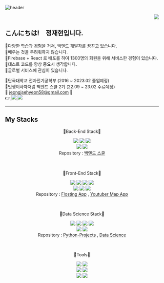 ![header](https://capsule-render.vercel.app/api?type=slice&color=31A8FF&height=200&section=header&text=Hello%20I'm%20JaeHyun&fontSize=50&rotate=13&fontAlign=60&fontAlignY=36)

<div align=right>
<a href="https://hits.seeyoufarm.com"><img src="https://hits.seeyoufarm.com/api/count/incr/badge.svg?url=https%3A%2F%2Fgithub.com%2Fwogus0518&count_bg=%2379C83D&title_bg=%23555555&icon=&icon_color=%23E7E7E7&title=hits&edge_flat=false"/></a>
</div>

## こんにちは!　정재현입니다.

🔸다양한 학습과 경험을 거쳐, 백엔드 개발자를 꿈꾸고 있습니다.     
🔸배우는 것을 두려워하지 않습니다.  
🔸Firebase + React 로 배포를 하여 1300명의 회원을 위해 서비스한 경험이 있습니다.  
🔸테스트 코드를 항상 중요시 생각합니다.  
🔸글로벌 서비스에 관심이 있습니다.   
   
🔹단국대학교 전자전기공학부 (2016 ~ 2023.02 졸업예정)   
🔹멋쟁이사자처럼 백엔드 스쿨 2기 (22.09 ~ 23.02 수료예정)  
📧 jeongjaehyeon58@gmail.com 📧   
👉<a href="https://velog.io/@300mm">
    <img src="https://img.shields.io/badge/Velog-20C997?style=flat&logo=Velog&logoColor=white"/>
</a>
<a href="https://instagram.com/290.0mm">
    <img src="https://img.shields.io/badge/Instagram-E4405F?style=flat&logo=Instagram&logoColor=white"/>
</a>


---

## My Stacks

<div align=center>
    <p>🍰Back-End Stack🍰</p>
    <div>
    <img src="https://img.shields.io/badge/Java-FF9A00?style=flat&logoColor=white"/>
    <img src="https://img.shields.io/badge/Spring-6DB33F?style=flat&logo=Spring&logoColor=white"/>
    <img src="https://img.shields.io/badge/Spring Boot-6DB33F?style=flat&logo=Spring Boot&logoColor=white"/>
    </div>
    <div>
    <img src="https://img.shields.io/badge/MySQL-4479A1?style=flat&logo=MySQL&logoColor=white"/>
    <img src="https://img.shields.io/badge/Thymeleaf-005F0F?style=flat&logo=Thymeleaf&logoColor=white"/>
    </div>
    <div>Repository : <a href="https://github.com/wogus0518/LikeLion-Backend">백엔드 스쿨</a></div>
</div>
<br/><br/>
<div align=center>
    <p>🍩Front-End Stack🍩</p>
    <div>
       <img src="https://img.shields.io/badge/React-61DAFB?style=flat&logo=React&logoColor=white"/>
       <img src="https://img.shields.io/badge/JavaScript-F7DF1E?style=flat&logo=JavaScript&logoColor=white"/>
       <img src="https://img.shields.io/badge/HTML5-E34F26?style=flat&logo=HTML5&logoColor=white"/>
       <img src="https://img.shields.io/badge/CSS3-1572B6?style=flat&logo=CSS3&logoColor=white"/>
    </div>
    <div>
       <img src="https://img.shields.io/badge/Firebase-FFCA28?style=flat&logo=firebase&logoColor=white"/>
       <img src="https://img.shields.io/badge/Bootstrap-7952B3?style=flat&logo=Bootstrap&logoColor=white"/>
       <img src="https://img.shields.io/badge/MUI-007FFF?style=flat&logo=MUI&logoColor=white"/>
    </div>
    <div>
         Repository : 
         <a href="https://github.com/owvwo/Flosting">Flosting App</a>
         , 
         <a href="https://github.com/wogus0518/Youtuber-Maps">Youtuber Map App</a>
     </div>

</div>
<br/><br/>
<div align=center>
    <p>🍫Data Science Stack🍫</p>
    <div>
    <img src="https://img.shields.io/badge/Python-3776AB?style=flat&logo=Python&logoColor=white"/>
    <img src="https://img.shields.io/badge/NumPy-013243?style=flat&logo=NumPy&logoColor=white"/>
    <img src="https://img.shields.io/badge/pandas-150458?style=flat&logo=pandas&logoColor=white"/>
    <img src="https://img.shields.io/badge/Matplotlib-3152A0?style=flat&logoColor=white"/>
    </div>
    <div>
    <img src="https://img.shields.io/badge/TensorFlow-FF6F00?style=flat&logo=TensorFlow&logoColor=white"/>
    <img src="https://img.shields.io/badge/scikit learn-F7931E?style=flat&logo=scikit learn&logoColor=white"/>
    </div>
    <div>
         Repository : 
         <a href="https://github.com/wogus0518/Python-Project">Python-Projects</a>
         , 
         <a href="https://github.com/wogus0518/DataScience">Data Science</a>
     </div>
</div>
<br/><br/>
<div align=center>
    <p>🍮Tools🍮</p>
    <div>
    <img src="https://img.shields.io/badge/AWS Lambda-FF9900?style=flat&logo=AWS Lambda&logoColor=white"/>
    <img src="https://img.shields.io/badge/Amazon API Gateway-FF4F8B?style=flat&logo=Amazon API Gateway&logoColor=white"/>
    </div>
    <div>
    <img src="https://img.shields.io/badge/AWS Amplify-FF9900?style=flat&logo=AWS Amplify&logoColor=white"/>
    <img src="https://img.shields.io/badge/Amazon EC2-FF9900?style=flat&logo=Amazon EC2&logoColor=white"/>
    </div>
    <div>
    <img src="https://img.shields.io/badge/IntelliJ IDEA-000000?style=flat&logo=IntelliJ IDEA&logoColor=white"/>
    <img src="https://img.shields.io/badge/Visual Studio Code-007ACC?style=flat&logo=Visual Studio Code&logoColor=white"/>
    </div>
</div>
